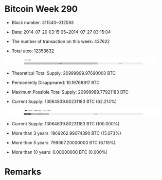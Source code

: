 # Bitcoin Week 290

- Block number: 311540~312593

- Date: 2014-07-20 03:15:05~2014-07-27 03:15:04

- The number of transaction on this week: 437622

- Total utxo: 12353632

![](../images/mined_week290.png)

- Theoretical Total Supply: 20999999.97690000 BTC

- Permanently Disappeared: 10.19768817 BTC

- Maximum Possible Total Supply: 20999989.77921183 BTC

- Current Supply: 13064839.80231183 BTC (62.214%)

![](../images/year_week290.png)


- Current Supply: 13064839.80231183 BTC (100.000%)

- More than 3 years: 1969262.99074390 BTC (15.073%)

- More than 5 years: 799367.20000000 BTC (6.118%)

- More than 10 years: 0.00000000 BTC (0.000%)

# Remarks

